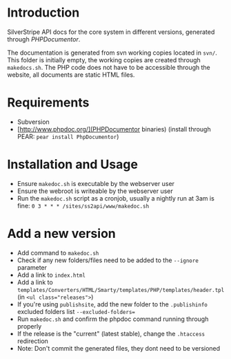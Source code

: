 # Introduction

SilverStripe API docs for the core system in different versions,
generated through *PHPDocumentor*.

The documentation is generated from svn working copies located in `svn/`.
This folder is initially empty, the working copies are created through `makedocs.sh`.
The PHP code does not have to be accessible through the website, all documents are static HTML files. 


# Requirements

 * Subversion
 * [http://www.phpdoc.org/](PHPDocumentor binaries) (install through PEAR: `pear install PhpDocumentor`)

# Installation and Usage

 * Ensure `makedoc.sh` is executable by the webserver user
 * Ensure the webroot is writeable by the webserver user
 * Run the `makedoc.sh` script as a cronjob, usually a nightly run at 3am is fine:
	`0 3 * * * /sites/ss2api/www/makedoc.sh`

# Add a new version

 * Add command to `makedoc.sh`
 * Check if any new folders/files need to be added to the `--ignore` parameter
 * Add a link to `index.html`
 * Add a link to `templates/Converters/HTML/Smarty/templates/PHP/templates/header.tpl` (in `<ul class="releases">`)
 * If you're using `publishsite`, add the new folder to the `.publishinfo` excluded folders list
   `--excluded-folders=`
 * Run `makedoc.sh` and confirm the phpdoc command running through properly
 * If the release is the "current" (latest stable), change the `.htaccess` redirection
 * Note: Don't commit the generated files, they dont need to be versioned
